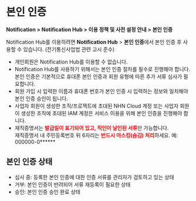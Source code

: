 # 본인 인증

**Notification > Notification Hub > 이용 정책 및 사전 설정 안내 > 본인 인증**

<span id="identity-verification"></span>

Notification Hub를 이용하려면 **Notification Hub** > **본인 인증**에서 본인 인증 후 사용할 수 있습니다. (전기통신사업법 관련 고시 준수)

* 개인회원은 Notification Hub를 이용할 수 없습니다.
* Notification Hub를 사용하기 위해서는 본인 인증 절차를 필수로 진행해야 합니다. 본인 인증은 기본적으로 휴대폰 본인 인증과 회원 유형에 따른 추가 서류 심사가 필요합니다.
* 회원 가입 시 입력한 이름과 휴대폰 번호가 본인 인증 시 입력하는 정보와 일치해야 본인 인증 승인이 됩니다.
* 사업자 회원이 생성한 조직/프로젝트에 초대된 NHN Cloud 계정 또는 사업자 회원이 생성한 조직에 초대된 IAM 계정은 서비스 이용을 위해 본인 인증을 진행해야 합니다.
* 재직증명서는 <span style="color:red;font-weight:bold">발급일이 표기되어 있고, 직인이 날인된 서류</span>만 가능합니다.<br/>
  재직증명서 내 주민등록번호 뒤 6자리는 <span style="color:red;font-weight:bold">반드시 마스킹(숨김) 처리</span>하세요. 예: 000000-0\*\*\*\*\*\*

## 본인 인증 상태
* 심사 중: 등록한 본인 인증에 대한 인증 서류를 관리자가 검토하고 있는 상태
* 거부: 본인 인증이 반려되어 서류 재등록이 필요한 상태
* 승인: 본인 인증 승인 완료 상태
